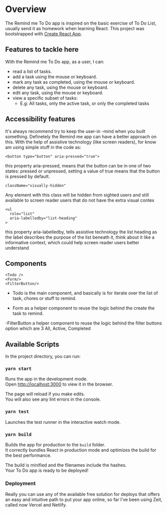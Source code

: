 # Overview

The Remind me To Do app is inspired on the basic exercise of To Do List, usually send it as homework when learning React. 
This project was bootstrapped with [Create React App](https://github.com/facebook/create-react-app).

## Features to tackle here
With the Remind me To Do app, as a user, I can:

- read a list of tasks.
- add a task using the mouse or keyboard.
- mark any task as completed, using the mouse or keyboard.
- delete any task, using the mouse or keyboard.
- edit any task, using the mouse or keyboard.
- view a specific subset of tasks: 
  - E.g: All tasks, only the active task, or only the completed tasks

## Accessibility features

It's always recommend try to keep the user-in -mind when you built something. Definetely the Remind me app can have a better approach on this. With the help of assistive technology (like screen readers), for know am using simple stuff in the code as:

```
<button type="button" aria-pressed="true">
```
this property aria-pressed, means that the button can be in one of two states: pressed or unpressed, setting a value of true means that the button is pressed by default.

```
className="visually-hidden"
```
Any element with this class will be hidden from sighted users and still available to screen reader users that do not have the extra visual contex

```
<ul
  role="list"
  aria-labelledby="list-heading"
>
```
this property aria-labelledby, tells assistive technology the list heading as the label  describes the purpose of the list beneath it, think about it like a informative context, which could help screen reader users better understand

## Components

```
<Todo />
<Form/>
<FilterButton/>  
```
- Todo is the main component, and basically is for iterate over the list of task, chores or stuff to remind. 

- Form as a helper component to reuse the logic behind the create the task to remind.

-FilterButton a helper component to reuse the logic behind the filter buttons option which are 3 All, Active, Completed



## Available Scripts

In the project directory, you can run:

### `yarn start`

Runs the app in the development mode.<br />
Open [http://localhost:3000](http://localhost:3000) to view it in the browser.

The page will reload if you make edits.<br />
You will also see any lint errors in the console.

### `yarn test`

Launches the test runner in the interactive watch mode.<br />


### `yarn build`

Builds the app for production to the `build` folder.<br />
It correctly bundles React in production mode and optimizes the build for the best performance.

The build is minified and the filenames include the hashes.<br />
Your To Do app is ready to be deployed!

### Deployment

Really you can use any of the available free solution for deploys that offers an easy and intuitive path to put your app online, so far I've been using Zeit, called now Vercel and Netlify.


